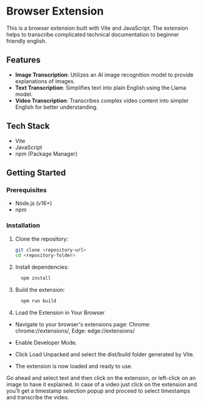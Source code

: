 # Browser Extension

This is a browser extension built with Vite and JavaScript. The extension helps to transcribe complicated technical documentation to beginner friendly english.

## Features

- **Image Transcription**: Utilizes an AI image recognition model to provide explanations of images.
- **Text Transcription**: Simplifies text into plain English using the Llama model.
- **Video Transcription**: Transcribes complex video content into simpler English for better understanding.

## Tech Stack

- Vite
- JavaScript
- npm (Package Manager)

## Getting Started

### Prerequisites

- Node.js (v16+)
- npm

### Installation

1. Clone the repository:

   ```bash
   git clone <repository-url>
   cd <repository-folder>
2. Install dependencies:
    ```bash
      npm install

3. Build the extension:
    ```bash
      npm run build      
4. Load the Extension in Your Browser
- Navigate to your browser's extensions page: Chrome: chrome://extensions/, Edge: edge://extensions/
- Enable Developer Mode.
- Click Load Unpacked and select the dist/build folder generated by Vite.

- The extension is now loaded and ready to use.

Go ahead and select text and then click on the extension, or left-click on an image to have it explained. In case of a video just click on the extension and you'll get a timestamp selection popup and proceed to select timestamps and transcribe the video.